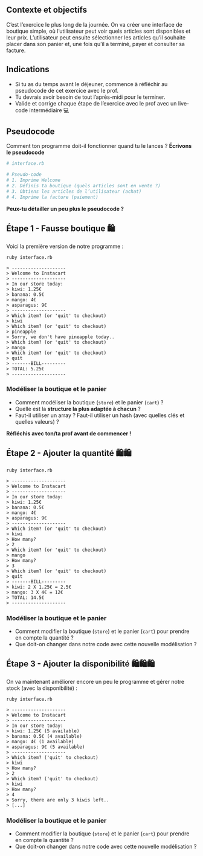 ## Contexte et objectifs

C’est l’exercice le plus long de la journée. On va créer une interface
de boutique simple, où l’utilisateur peut voir quels articles sont
disponibles et leur prix. L’utilisateur peut ensuite sélectionner
les articles qu’il souhaite placer dans son panier et, une fois
qu’il a terminé, payer et consulter sa facture.

## Indications

-   Si tu as du temps avant le déjeuner, commence à réfléchir au
    pseudocode de cet exercice avec le prof.
-   Tu devrais avoir besoin de tout l’après-midi pour le terminer.
-   Valide et corrige chaque étape de l’exercice avec le prof avec un
    live-code intermédiaire 💻

## Pseudocode

Comment ton programme doit-il fonctionner quand tu le lances ?
**Écrivons le pseudocode**


```ruby
# interface.rb

# Pseudo-code
# 1. Imprime Welcome
# 2. Définis ta boutique (quels articles sont en vente ?)
# 3. Obtiens les articles de l’utilisateur (achat)
# 4. Imprime la facture (paiement)
```

**Peux-tu détailler un peu plus le pseudocode ?**

## Étape 1 - Fausse boutique 🛍

Voici la première version de notre programme :

```
ruby interface.rb

> --------------------
> Welcome to Instacart
> --------------------
> In our store today:
> kiwi: 1.25€
> banana: 0.5€
> mango: 4€
> asparagus: 9€
> --------------------
> Which item? (or 'quit' to checkout)
> kiwi
> Which item? (or 'quit' to checkout)
> pineapple
> Sorry, we don't have pineapple today..
> Which item? (or 'quit' to checkout)
> mango
> Which item? (or 'quit' to checkout)
> quit
> -------BILL---------
> TOTAL: 5.25€
> --------------------
```

### Modéliser la boutique et le panier

-   Comment modéliser la boutique (`store`) et le panier (`cart`) ?
-   Quelle est la **structure la plus adaptée à chacun** ?
-   Faut-il utiliser un array ? Faut-il utiliser un hash (avec quelles
    clés et quelles valeurs) ?

**Réfléchis avec ton/ta prof avant de commencer !**

## Étape 2 - Ajouter la quantité 🛍🛍

```
ruby interface.rb

> --------------------
> Welcome to Instacart
> --------------------
> In our store today:
> kiwi: 1.25€
> banana: 0.5€
> mango: 4€
> asparagus: 9€
> --------------------
> Which item? (or 'quit' to checkout)
> kiwi
> How many?
> 2
> Which item? (or 'quit' to checkout)
> mango
> How many?
> 3
> Which item? (or 'quit' to checkout)
> quit
> -------BILL---------
> kiwi: 2 X 1.25€ = 2.5€
> mango: 3 X 4€ = 12€
> TOTAL: 14.5€
> --------------------
```

### Modéliser la boutique et le panier

-   Comment modifier la boutique (`store`) et le panier (`cart`) pour
    prendre en compte la quantité ?
-   Que doit-on changer dans notre code avec cette nouvelle
    modélisation ?

## Étape 3 - Ajouter la disponibilité 🛍🛍🛍

On va maintenant améliorer encore un peu le programme et gérer notre
stock (avec la disponibilité) :

```
ruby interface.rb

> --------------------
> Welcome to Instacart
> --------------------
> In our store today:
> kiwi: 1.25€ (5 available)
> banana: 0.5€ (4 available)
> mango: 4€ (1 available)
> asparagus: 9€ (5 available)
> --------------------
> Which item? ('quit' to checkout)
> kiwi
> How many?
> 2
> Which item? ('quit' to checkout)
> kiwi
> How many?
> 4
> Sorry, there are only 3 kiwis left..
> [...]
```

### Modéliser la boutique et le panier

-   Comment modifier la boutique (`store`) et le panier (`cart`) pour
    prendre en compte la quantité ?
-   Que doit-on changer dans notre code avec cette nouvelle
    modélisation ?

